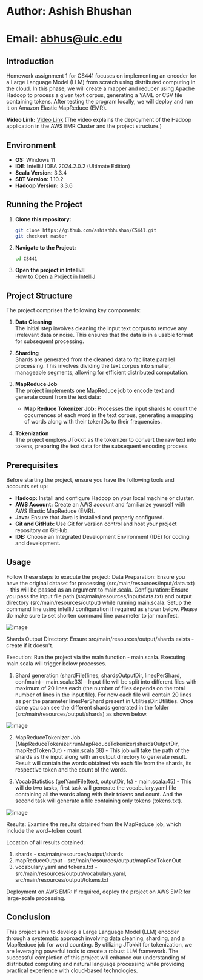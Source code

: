 # Author: Ashish Bhushan
# Email: abhus@uic.edu

## Introduction
Homework assignment 1 for CS441 focuses on implementing an encoder for a Large Language Model (LLM) from scratch using distributed computing in the cloud. In this phase, we will create a mapper and reducer using Apache Hadoop to process a given text corpus, generating a YAML or CSV file containing tokens. After testing the program locally, we will deploy and run it on Amazon Elastic MapReduce (EMR).

**Video Link:** [Video Link](https://youtu.be/Ru8-tNx0Twk) (The video explains the deployment of the Hadoop application in the AWS EMR Cluster and the project structure.)

## Environment
- **OS:** Windows 11
- **IDE:** IntelliJ IDEA 2024.2.0.2 (Ultimate Edition)
- **Scala Version:** 3.3.4
- **SBT Version:** 1.10.2
- **Hadoop Version:** 3.3.6

## Running the Project
1. **Clone this repository:**
   ```bash
   git clone https://github.com/ashishbhushan/CS441.git
   git checkout master
   ```
2. **Navigate to the Project:**
   ```bash
   cd CS441
   ```
3. **Open the project in IntelliJ:**  
   [How to Open a Project in IntelliJ](https://www.jetbrains.com/help/idea/import-project-or-module-wizard.html#open-project)

## Project Structure
The project comprises the following key components:

1. **Data Cleaning**  
   The initial step involves cleaning the input text corpus to remove any irrelevant data or noise. This ensures that the data is in a usable format for subsequent processing.

2. **Sharding**  
   Shards are generated from the cleaned data to facilitate parallel processing. This involves dividing the text corpus into smaller, manageable segments, allowing for efficient distributed computation.

3. **MapReduce Job**  
   The project implements one MapReduce job to encode text and generate count from the text data:
   - **Map Reduce Tokenizer Job:** Processes the input shards to count the occurrences of each word in the text corpus, generating a mapping of words along with their tokenIDs to their frequencies.

4. **Tokenization**  
   The project employs JTokkit as the tokenizer to convert the raw text into tokens, preparing the text data for the subsequent encoding process.

## Prerequisites
Before starting the project, ensure you have the following tools and accounts set up:
- **Hadoop:** Install and configure Hadoop on your local machine or cluster.
- **AWS Account:** Create an AWS account and familiarize yourself with AWS Elastic MapReduce (EMR).
- **Java:** Ensure that Java is installed and properly configured.
- **Git and GitHub:** Use Git for version control and host your project repository on GitHub.
- **IDE:** Choose an Integrated Development Environment (IDE) for coding and development.

## Usage
Follow these steps to execute the project:
Data Preparation: Ensure you have the original dataset for processing (src/main/resources/input/data.txt) - this will be passed as an argument to main.scala.
Configuration: Ensure you pass the input file path (src/main/resources/input/data.txt) and output directory (src/main/resources/output) while running main.scala. Setup the command line using intelliJ configuration if required as shown below. Please do make sure to set shorten command line parameter to jar manifest.

![image](https://github.com/user-attachments/assets/b2e58258-30a4-4dd0-9f2b-4ab0fa5c8e6d)

Shards Output Directory: Ensure src/main/resources/output/shards exists - create if it doesn't.

Execution:
Run the project via the main function - main.scala.
Executing main.scala will trigger below processes.
1. Shard generation (shardFile(lines, shardsOutputDir, linesPerShard, confmain) - main.scala:33) - Input file will be split into different files with maximum of 20 lines each (the number of files depends on the total number of lines in the input file). For now each file will contain 20 lines as per the parameter linesPerShard present in UtilitiesDir.Utilities. Once done you can see the different shards generated in the folder (src/main/resources/output/shards) as shown below.

![image](https://github.com/user-attachments/assets/0dfef966-f07a-4a83-a047-613203971108)

2. MapReduceTokenizer Job (MapReduceTokenizer.runMapReduceTokenizer(shardsOutputDir, mapRedTokenOut) - main.scala:38) - This job will take the path of the shards as the input along with an output directory to generate result. Result will contain the words obtained via each file from the shards, its respective token and the count of the words.

3. VocabStatistics (getYamlFile(text, outputDir, fs) - main.scala:45) - This will do two tasks, first task will generate the vocabulary.yaml file containing all the words along with their tokens and count. And the second task will generate a file containing only tokens (tokens.txt).
   
![image](https://github.com/user-attachments/assets/0f011125-ae9f-4df3-ba6b-c177591ed5ae)

Results: Examine the results obtained from the MapReduce job, which include the word+token count.

Location of all results obtained:
1. shards - src/main/resources/output/shards
2. mapReduceOutput - src/main/resources/output/mapRedTokenOut
3. vocabulary.yaml and tokens.txt - src/main/resources/output/vocabulary.yaml, src/main/resources/output/tokens.txt

Deployment on AWS EMR: If required, deploy the project on AWS EMR for large-scale processing.

## Conclusion
This project aims to develop a Large Language Model (LLM) encoder through a systematic approach involving data cleaning, sharding, and a MapReduce job for word counting. By utilizing JTokkit for tokenization, we are leveraging powerful tools to create a robust LLM framework. The successful completion of this project will enhance our understanding of distributed computing and natural language processing while providing practical experience with cloud-based technologies.
